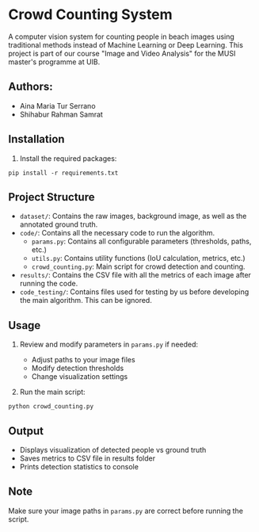 
# Crowd Counting System
A computer vision system for counting people in beach images using traditional methods instead of Machine Learning or Deep Learning. This project is part of our course "Image and Video Analysis" for the MUSI master's programme at UIB.

## Authors:
- Aina Maria Tur Serrano
- Shihabur Rahman Samrat

## Installation

1. Install the required packages:
```
pip install -r requirements.txt
```

## Project Structure

- `dataset/`: Contains the raw images, background image, as well as the annotated ground truth.
- `code/`: Contains all the necessary code to run the algorithm.
   - `params.py`: Contains all configurable parameters (thresholds, paths, etc.)
   - `utils.py`: Contains utility functions (IoU calculation, metrics, etc.)
   - `crowd_counting.py`: Main script for crowd detection and counting.
- `results/`: Contains the CSV file with all the metrics of each image after running the code.
- `code_testing/`: Contains files used for testing by us before developing the main algorithm. This can be ignored.

## Usage

1. Review and modify parameters in `params.py` if needed:
   - Adjust paths to your image files
   - Modify detection thresholds
   - Change visualization settings

2. Run the main script:
```
python crowd_counting.py
```

## Output

- Displays visualization of detected people vs ground truth
- Saves metrics to CSV file in results folder
- Prints detection statistics to console

## Note

Make sure your image paths in `params.py` are correct before running the script.